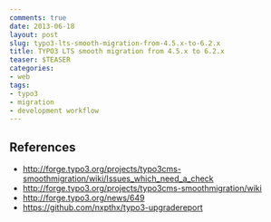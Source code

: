 ```yaml
--- 
comments: true 
date: 2013-06-18 
layout: post 
slug: typo3-lts-smooth-migration-from-4.5.x-to-6.2.x 
title: TYPO3 LTS smooth migration from 4.5.x to 6.2.x
teaser: $TEASER 
categories: 
- web 
tags: 
- typo3
- migration
- development workflow
---
```


## References

* http://forge.typo3.org/projects/typo3cms-smoothmigration/wiki/Issues_which_need_a_check
* http://forge.typo3.org/projects/typo3cms-smoothmigration/wiki
* http://forge.typo3.org/news/649
* https://github.com/nxpthx/typo3-upgradereport
